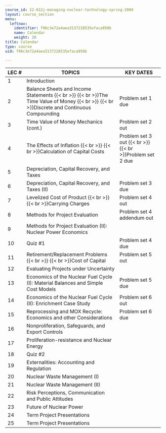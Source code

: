 ```yaml
---
course_id: 22-812j-managing-nuclear-technology-spring-2004
layout: course_section
menu:
  leftnav:
    identifier: f96c3e72a4aea3137228535efaca950b
    name: Calendar
    weight: 20
title: Calendar
type: course
uid: f96c3e72a4aea3137228535efaca950b

---
```


| LEC # | TOPICS | KEY DATES |
| --- | --- | --- |
| 1 | Introduction |  |
| 2 | Balance Sheets and Income Statements  {{< br >}}  {{< br >}}The Time Value of Money  {{< br >}}  {{< br >}}Discrete and Continuous Compounding | Problem set 1 due |
| 3 | Time Value of Money Mechanics (cont.) | Problem set 2 out |
| 4 | The Effects of Inflation  {{< br >}}  {{< br >}}Calculation of Capital Costs | Problem set 3 out  {{< br >}}  {{< br >}}Problem set 2 due |
| 5 | Depreciation, Capital Recovery, and Taxes |  |
| 6 | Depreciation, Capital Recovery, and Taxes (II) | Problem set 3 due |
| 7 | Levelized Cost of Product  {{< br >}}  {{< br >}}Carrying Charges | Problem set 4 out |
| 8 | Methods for Project Evaluation | Problem set 4 addendum out |
| 9 | Methods for Project Evaluation (II): Nuclear Power Economics |  |
| 10 | Quiz #1 | Problem set 4 due |
| 11 | Retirement/Replacement Problems  {{< br >}}  {{< br >}}Cost of Capital | Problem set 5 out |
| 12 | Evaluating Projects under Uncertainty |  |
| 13 | Economics of the Nuclear Fuel Cycle (I): Material Balances and Simple Cost Models | Problem set 5 due |
| 14 | Economics of the Nuclear Fuel Cycle (II): Enrichment Case Study | Problem set 6 out |
| 15 | Reprocessing and MOX Recycle: Economics and other Considerations | Problem set 6 due |
| 16 | Nonproliferation, Safeguards, and Export Controls |  |
| 17 | Proliferation-resistance and Nuclear Energy |  |
| 18 | Quiz #2 |  |
| 19 | Externalities: Accounting and Regulation |  |
| 20 | Nuclear Waste Management (I) |  |
| 21 | Nuclear Waste Management (II) |  |
| 22 | Risk Perceptions, Communication and Public Attitudes |  |
| 23 | Future of Nuclear Power |  |
| 24 | Term Project Presentations |  |
| 25 | Term Project Presentations |